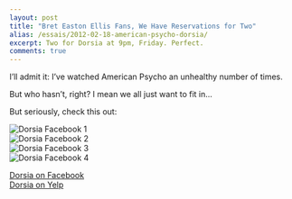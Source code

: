 ```yaml
---
layout: post
title: "Bret Easton Ellis Fans, We Have Reservations for Two"
alias: /essais/2012-02-18-american-psycho-dorsia/
excerpt: Two for Dorsia at 9pm, Friday. Perfect.
comments: true
---
```


I’ll admit it: I’ve watched American Psycho an unhealthy number of times.  

But who hasn’t, right? I mean we all just want to fit in...   

But seriously, check this out:  

![Dorsia Facebook 1](http://www.vincentbarr.com/assets/images/dorsia-facebook.png)  
![Dorsia Facebook 2](http://www.vincentbarr.com/assets/images/dorsia-yelp-main.png)  
![Dorsia Facebook 3](http://www.vincentbarr.com/assets/images/dorsia-yelp-comment.png)  
![Dorsia Facebook 4](http://www.vincentbarr.com/assets/images/dorsia-yelp-comment2.png)  

[Dorsia on Facebook](http://www.facebook.com/pages/Dorsia/55984183346)  
[Dorsia on Yelp](http://www.yelp.com/biz/dorsia-new-york)  

<a href="https://plus.google.com/+VincentBarr0?rel=author"></a>